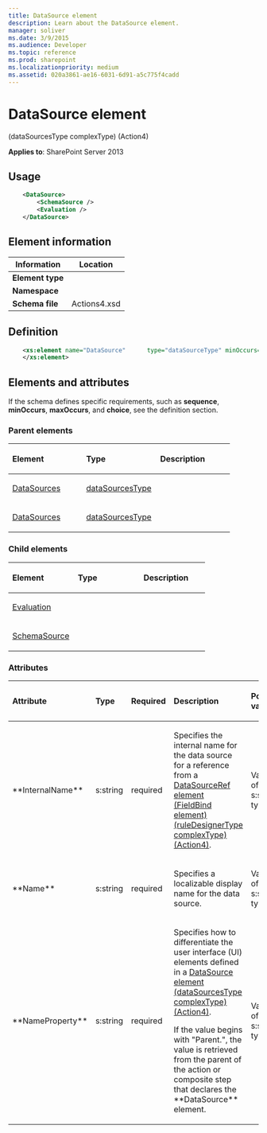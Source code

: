 ```yaml
---
title: DataSource element
description: Learn about the DataSource element.
manager: soliver
ms.date: 3/9/2015
ms.audience: Developer
ms.topic: reference
ms.prod: sharepoint
ms.localizationpriority: medium
ms.assetid: 020a3861-ae16-6031-6d91-a5c775f4cadd
---
```


# DataSource element 

(dataSourcesType complexType) (Action4)

**Applies to**: SharePoint Server 2013

## Usage

```XML
    <DataSource>
        <SchemaSource />
        <Evaluation />
    </DataSource>
```

## Element information

|  Information |  Location |
|---|---|
| **Element type**  |  |
| **Namespace**     |  |
| **Schema file**   | Actions4.xsd |

## Definition

```XML
    <xs:element name="DataSource"      type="dataSourceType" minOccurs="0"     maxOccurs="unbounded"    >
    </xs:element>  
```

## Elements and attributes

If the schema defines specific requirements, such as **sequence**, **minOccurs**, **maxOccurs**, and **choice**, see the definition section.

### Parent elements

<table>
<colgroup>
<col width="33%" />
<col width="33%" />
<col width="33%" />
</colgroup>
<thead>
<tr class="header">
<th align="left"><p>Element</p></th>
<th align="left"><p>Type</p></th>
<th align="left"><p>Description</p></th>
</tr>
</thead>
<tbody>
<tr class="odd">
<td align="left"><p><a href="datasources-element-compositestep-elementcompositesteps-elementworkflowinfo-elem.md">DataSources</a></p></td>
<td align="left"><p><a href="datasourcestype-complextype-action4.md">dataSourcesType</a></p></td>
<td align="left"><p></p></td>
</tr>
<tr class="even">
<td align="left"><p><a href="datasources-element-action-elementactions-elementworkflowinfo-elementaction4.md">DataSources</a></p></td>
<td align="left"><p><a href="datasourcestype-complextype-action4.md">dataSourcesType</a></p></td>
<td align="left"><p></p></td>
</tr>
</tbody>
</table>

### Child elements

<table>
<colgroup>
<col width="33%" />
<col width="33%" />
<col width="33%" />
</colgroup>
<thead>
<tr class="header">
<th align="left"><p>Element</p></th>
<th align="left"><p>Type</p></th>
<th align="left"><p>Description</p></th>
</tr>
</thead>
<tbody>
<tr class="odd">
<td align="left"><p><a href="evaluation-element-datasourcetype-complextypeaction4.md">Evaluation</a></p></td>
<td align="left"><p></p></td>
<td align="left"><p></p></td>
</tr>
<tr class="even">
<td align="left"><p><a href="schemasource-element-datasourcetype-complextypeaction4.md">SchemaSource</a></p></td>
<td align="left"><p></p></td>
<td align="left"><p></p></td>
</tr>
</tbody>
</table>

### Attributes

<table>
<colgroup>
<col width="15%" />
<col width="15%" />
<col width="15%" />
<col width="30%" />
<col width="25%" />
</colgroup>
<thead>
<tr class="header">
<th align="left"><p>Attribute</p></th>
<th align="left"><p>Type</p></th>
<th align="left"><p>Required</p></th>
<th align="left"><p>Description</p></th>
<th align="left"><p>Possible values</p></th>
</tr>
</thead>
<tbody>
<tr class="odd">
<td align="left"><p>**InternalName**</p></td>
<td align="left"><p>s:string</p></td>
<td align="left"><p>required</p></td>
<td align="left"><p>Specifies the internal name for the data source for a reference from a <span><a href="datasourceref-element-fieldbind-elementruledesignertype-complextypeaction4.md">DataSourceRef element (FieldBind element) (ruleDesignerType complexType) (Action4)</a></span>.</p></td>
<td align="left"><p>Values of the s:string type.</p></td>
</tr>
<tr class="even">
<td align="left"><p>**Name**</p></td>
<td align="left"><p>s:string</p></td>
<td align="left"><p>required</p></td>
<td align="left"><p>Specifies a localizable display name for the data source.</p></td>
<td align="left"><p>Values of the s:string type.</p></td>
</tr>
<tr class="odd">
<td align="left"><p>**NameProperty**</p></td>
<td align="left"><p>s:string</p></td>
<td align="left"><p>required</p></td>
<td align="left"><p>Specifies how to differentiate the user interface (UI) elements defined in a <span><a href="datasource-element-datasourcestype-complextypeaction4.md">DataSource element (dataSourcesType complexType) (Action4)</a></span>.</p><p>If the value begins with "Parent.", the value is retrieved from the parent of the action or composite step that declares the **DataSource** element.</p></td>
<td align="left"><p>Values of the s:string type.</p></td>
</tr>
</tbody>
</table>








